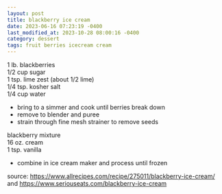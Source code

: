 ```yaml
---
layout: post
title: blackberry ice cream
date: 2023-06-16 07:23:19 -0400
last_modified_at: 2023-10-28 08:00:16 -0400
category: dessert
tags: fruit berries icecream cream
---
```


1 lb. blackberries  
1/2 cup sugar  
1 tsp. lime zest (about 1/2 lime)  
1/4 tsp. kosher salt  
1/4 cup water  
* bring to a simmer and cook until berries break down
* remove to blender and puree
* strain through fine mesh strainer to remove seeds

blackberry mixture  
16 oz. cream  
1 tsp. vanilla  
* combine in ice cream maker and process until frozen

source: <https://www.allrecipes.com/recipe/275011/blackberry-ice-cream/> and
        <https://www.seriouseats.com/blackberry-ice-cream>
